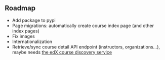 ## Roadmap

* Add package to pypi
* Page migrations: automatically create course index page (and other index pages)
* Fix images
* Internationalization
* Retrieve/sync course detail API endpoint (instructors, organizations...), maybe needs [the edX course discovery service](https://github.com/edx/course-discovery)
